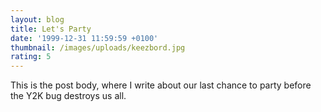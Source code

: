 ```yaml
---
layout: blog
title: Let's Party
date: '1999-12-31 11:59:59 +0100'
thumbnail: /images/uploads/keezbord.jpg
rating: 5
---
```


This is the post body, where I write about our last chance to party before the Y2K bug destroys us all.